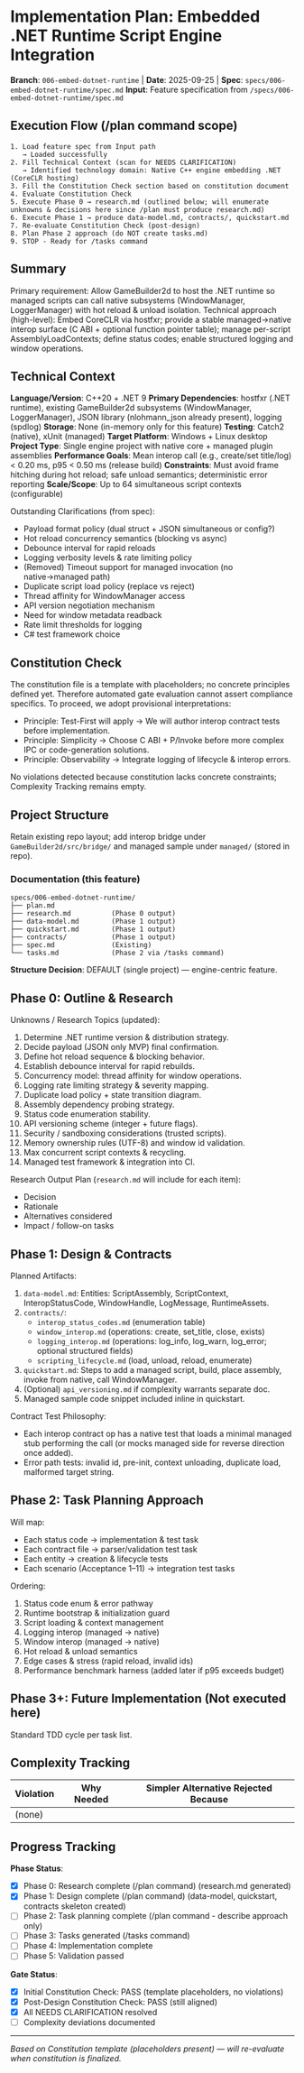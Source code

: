 # Implementation Plan: Embedded .NET Runtime Script Engine Integration

**Branch**: `006-embed-dotnet-runtime` | **Date**: 2025-09-25 | **Spec**: `specs/006-embed-dotnet-runtime/spec.md`
**Input**: Feature specification from `/specs/006-embed-dotnet-runtime/spec.md`

## Execution Flow (/plan command scope)
```
1. Load feature spec from Input path
   → Loaded successfully
2. Fill Technical Context (scan for NEEDS CLARIFICATION)
   → Identified technology domain: Native C++ engine embedding .NET (CoreCLR hosting)
3. Fill the Constitution Check section based on constitution document
4. Evaluate Constitution Check
5. Execute Phase 0 → research.md (outlined below; will enumerate unknowns & decisions here since /plan must produce research.md)
6. Execute Phase 1 → produce data-model.md, contracts/, quickstart.md
7. Re-evaluate Constitution Check (post-design)
8. Plan Phase 2 approach (do NOT create tasks.md)
9. STOP - Ready for /tasks command
```

## Summary
Primary requirement: Allow GameBuilder2d to host the .NET runtime so managed scripts can call native subsystems (WindowManager, LoggerManager) with hot reload & unload isolation.
Technical approach (high-level): Embed CoreCLR via hostfxr; provide a stable managed→native interop surface (C ABI + optional function pointer table); manage per-script AssemblyLoadContexts; define status codes; enable structured logging and window operations.

## Technical Context
**Language/Version**: C++20 + .NET 9
**Primary Dependencies**: hostfxr (.NET runtime), existing GameBuilder2d subsystems (WindowManager, LoggerManager), JSON library (nlohmann_json already present), logging (spdlog) 
**Storage**: None (in-memory only for this feature)
**Testing**: Catch2 (native), xUnit (managed)
**Target Platform**: Windows + Linux desktop
**Project Type**: Single engine project with native core + managed plugin assemblies
**Performance Goals**: Mean interop call (e.g., create/set title/log) < 0.20 ms, p95 < 0.50 ms (release build)
**Constraints**: Must avoid frame hitching during hot reload; safe unload semantics; deterministic error reporting
**Scale/Scope**: Up to 64 simultaneous script contexts (configurable)

Outstanding Clarifications (from spec):
- Payload format policy (dual struct + JSON simultaneous or config?)
- Hot reload concurrency semantics (blocking vs async)
- Debounce interval for rapid reloads
- Logging verbosity levels & rate limiting policy
- (Removed) Timeout support for managed invocation (no native→managed path)
- Duplicate script load policy (replace vs reject)
- Thread affinity for WindowManager access
- API version negotiation mechanism
- Need for window metadata readback
- Rate limit thresholds for logging
- C# test framework choice

## Constitution Check
The constitution file is a template with placeholders; no concrete principles defined yet. Therefore automated gate evaluation cannot assert compliance specifics. To proceed, we adopt provisional interpretations:
- Principle: Test-First will apply → We will author interop contract tests before implementation.
- Principle: Simplicity → Choose C ABI + P/Invoke before more complex IPC or code-generation solutions.
- Principle: Observability → Integrate logging of lifecycle & interop errors.

No violations detected because constitution lacks concrete constraints; Complexity Tracking remains empty.

## Project Structure
Retain existing repo layout; add interop bridge under `GameBuilder2d/src/bridge/` and managed sample under `managed/` (stored in repo).

### Documentation (this feature)
```
specs/006-embed-dotnet-runtime/
├── plan.md
├── research.md          (Phase 0 output)
├── data-model.md        (Phase 1 output)
├── quickstart.md        (Phase 1 output)
├── contracts/           (Phase 1 output)
├── spec.md              (Existing)
└── tasks.md             (Phase 2 via /tasks command)
```

**Structure Decision**: DEFAULT (single project) — engine-centric feature.

## Phase 0: Outline & Research
Unknowns / Research Topics (updated):
1. Determine .NET runtime version & distribution strategy.
2. Decide payload (JSON only MVP) final confirmation.
3. Define hot reload sequence & blocking behavior.
4. Establish debounce interval for rapid rebuilds.
5. Concurrency model: thread affinity for window operations.
6. Logging rate limiting strategy & severity mapping.
7. Duplicate load policy + state transition diagram.
8. Assembly dependency probing strategy.
9. Status code enumeration stability.
10. API versioning scheme (integer + future flags).
11. Security / sandboxing considerations (trusted scripts).
12. Memory ownership rules (UTF-8) and window id validation.
13. Max concurrent script contexts & recycling.
14. Managed test framework & integration into CI.

Research Output Plan (`research.md` will include for each item):
- Decision
- Rationale
- Alternatives considered
- Impact / follow-on tasks

## Phase 1: Design & Contracts
Planned Artifacts:
1. `data-model.md`: Entities: ScriptAssembly, ScriptContext, InteropStatusCode, WindowHandle, LogMessage, RuntimeAssets.
2. `contracts/`: 
   - `interop_status_codes.md` (enumeration table)
   - `window_interop.md` (operations: create, set_title, close, exists)
   - `logging_interop.md` (operations: log_info, log_warn, log_error; optional structured fields)
   - `scripting_lifecycle.md` (load, unload, reload, enumerate)
3. `quickstart.md`: Steps to add a managed script, build, place assembly, invoke from native, call WindowManager.
4. (Optional) `api_versioning.md` if complexity warrants separate doc.
5. Managed sample code snippet included inline in quickstart.

Contract Test Philosophy:
- Each interop contract op has a native test that loads a minimal managed stub performing the call (or mocks managed side for reverse direction once added).
- Error path tests: invalid id, pre-init, context unloading, duplicate load, malformed target string.

## Phase 2: Task Planning Approach
Will map:
- Each status code → implementation & test task
- Each contract file → parser/validation test task
- Each entity → creation & lifecycle tests
- Each scenario (Acceptance 1–11) → integration test tasks

Ordering:
1. Status code enum & error pathway
2. Runtime bootstrap & initialization guard
3. Script loading & context management
4. Logging interop (managed → native)
5. Window interop (managed → native)
6. Hot reload & unload semantics
7. Edge cases & stress (rapid reload, invalid ids)
8. Performance benchmark harness (added later if p95 exceeds budget)

## Phase 3+: Future Implementation (Not executed here)
Standard TDD cycle per task list.

## Complexity Tracking
| Violation | Why Needed | Simpler Alternative Rejected Because |
|-----------|------------|---------------------------------------|
| (none) | | |

## Progress Tracking
**Phase Status**:
- [x] Phase 0: Research complete (/plan command)  (research.md generated)
- [x] Phase 1: Design complete (/plan command)    (data-model, quickstart, contracts skeleton created)
- [ ] Phase 2: Task planning complete (/plan command - describe approach only)
- [ ] Phase 3: Tasks generated (/tasks command)
- [ ] Phase 4: Implementation complete
- [ ] Phase 5: Validation passed

**Gate Status**:
- [x] Initial Constitution Check: PASS (template placeholders, no violations) 
- [x] Post-Design Constitution Check: PASS (still aligned)
- [x] All NEEDS CLARIFICATION resolved
- [ ] Complexity deviations documented

---
*Based on Constitution template (placeholders present) — will re-evaluate when constitution is finalized.*
